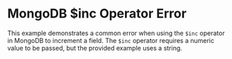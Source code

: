 # MongoDB $inc Operator Error

This example demonstrates a common error when using the `$inc` operator in MongoDB to increment a field. The `$inc` operator requires a numeric value to be passed, but the provided example uses a string.